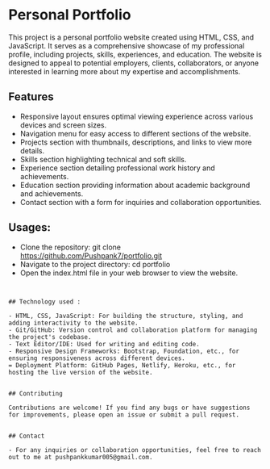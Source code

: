 
# Personal Portfolio

This project is a personal portfolio website created using HTML, CSS, and JavaScript. It serves as a comprehensive showcase of my professional profile, including projects, skills, experiences, and education. The website is designed to appeal to potential employers, clients, collaborators, or anyone interested in learning more about my expertise and accomplishments.


## Features

- Responsive layout ensures optimal viewing experience across various devices and screen sizes.
- Navigation menu for easy access to different sections of the website.
- Projects section with thumbnails, descriptions, and links to view more details.
- Skills section highlighting technical and soft skills.
- Experience section detailing professional work history and achievements.
- Education section providing information about academic background and achievements.
- Contact section with a form for inquiries and collaboration opportunities.


## Usages:

- Clone the repository: git clone https://github.com/Pushpank7/portfolio.git
- Navigate to the project directory: cd portfolio
- Open the index.html file in your web browser to view the website.
```


## Technology used :

- HTML, CSS, JavaScript: For building the structure, styling, and adding interactivity to the website.
- Git/GitHub: Version control and collaboration platform for managing the project's codebase.
- Text Editor/IDE: Used for writing and editing code.
- Responsive Design Frameworks: Bootstrap, Foundation, etc., for ensuring responsiveness across different devices.
= Deployment Platform: GitHub Pages, Netlify, Heroku, etc., for hosting the live version of the website.


## Contributing

Contributions are welcome! If you find any bugs or have suggestions for improvements, please open an issue or submit a pull request.


## Contact

- For any inquiries or collaboration opportunities, feel free to reach out to me at pushpankkumar005@gmail.com.
